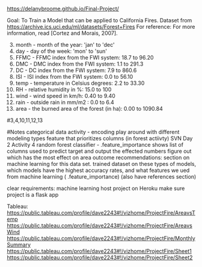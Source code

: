https://delanybroome.github.io/Final-Project/

Goal: To Train a Model that can be applied to California Fires. 
Dataset from https://archive.ics.uci.edu/ml/datasets/Forest+Fires
For reference: For more information, read [Cortez and Morais, 2007].

3. month - month of the year: 'jan' to 'dec'
4. day - day of the week: 'mon' to 'sun'
5. FFMC - FFMC index from the FWI system: 18.7 to 96.20
6. DMC - DMC index from the FWI system: 1.1 to 291.3
7. DC - DC index from the FWI system: 7.9 to 860.6
8. ISI - ISI index from the FWI system: 0.0 to 56.10
9. temp - temperature in Celsius degrees: 2.2 to 33.30
10. RH - relative humidity in %: 15.0 to 100
11. wind - wind speed in km/h: 0.40 to 9.40
12. rain - outside rain in mm/m2 : 0.0 to 6.4
13. area - the burned area of the forest (in ha): 0.00 to 1090.84




#3,4,10,11,12,13

#Notes 
categorical data activity - encoding 
play around with different modeling types
feature that prioritizes columns (in forest actiivty) SVN 
Day 2 Activity 4 
random forest classifier - .feature_importance 
shows list of columns used to predict target and output the effected numbers 
figure out which has the most effect on area outcome
recommendations: section on machine learning for this data set. trained dataset on these types of models, which models have the highest accuracy rates, and what features we ued from machine learning ( .feature_importance)
(also have references section)

clear requirements: machine learning 
host project on Heroku 
make sure project is a flask app

Tableau: 
 https://public.tableau.com/profile/dave2243#!/vizhome/ProjectFire/AreavsTemp
 https://public.tableau.com/profile/dave2243#!/vizhome/ProjectFire/AreavsWind
 https://public.tableau.com/profile/dave2243#!/vizhome/ProjectFire/MonthlySummary
 https://public.tableau.com/profile/dave2243#!/vizhome/ProjectFire/Sheet1
 https://public.tableau.com/profile/dave2243#!/vizhome/ProjectFire/Sheet2

